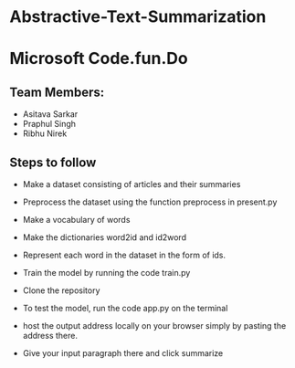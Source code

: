 # Abstractive-Text-Summarization

# Microsoft Code.fun.Do

## Team Members:
* Asitava Sarkar  
* Praphul Singh  
* Ribhu Nirek


## Steps to follow
* Make a dataset consisting of articles and their summaries
* Preprocess the dataset using the function preprocess in present.py
* Make a vocabulary of words 
* Make the dictionaries word2id and id2word
* Represent each word in the dataset in the form of ids.

* Train the model by running the code train.py

* Clone the repository 
* To test the model, run the code app.py on the terminal
* host the output address locally on your browser simply by pasting the address there.
* Give your input paragraph there and click summarize

